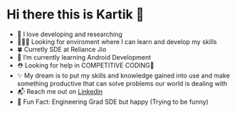 # Hi there this is Kartik 👋

* 💙 I love developing and researching
* 🧑‍🤝‍🧑 Looking for enviroment where I can learn and develop my skills
* 🍀 Curretly SDE at Reliance Jio 
* 🌱 I’m currently learning Android Development 
* ⛑️ Looking for help in COMPETITIVE CODING🥺
* ✨ My dream is to put my skills and knowledge gained into use and make something productive that can solve problems our world is dealing with
* 📬 Reach me out on [Linkedin](https://www.linkedin.com/in/kartikrmathur/) 
* 🐤 Fun Fact: Engineering Grad SDE but happy (Trying to be funny)
